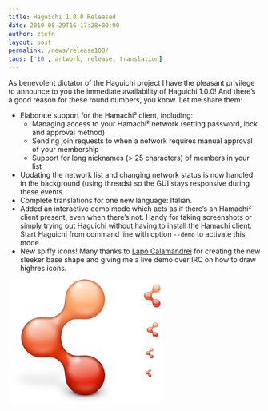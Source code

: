 ```yaml
---
title: Haguichi 1.0.0 Released
date: 2010-08-29T16:17:28+00:00
author: ztefn
layout: post
permalink: /news/release100/
tags: ['10', artwork, release, translation]
---
```

As benevolent dictator of the Haguichi project I have the pleasant privilege to announce to you the immediate availability of Haguichi 1.0.0! And there&#8217;s a good reason for these round numbers, you know. Let me share them:

  * Elaborate support for the Hamachi² client, including: 
      * Managing access to your Hamachi² network (setting password, lock and approval method)
      * Sending join requests to when a network requires manual approval of your membership
      * Support for long nicknames (> 25 characters) of members in your list
  * Updating the network list and changing network status is now handled in the background (using threads) so the GUI stays responsive during these events.
  * Complete translations for one new language: Italian.
  * Added an interactive demo mode which acts as if there&#8217;s an Hamachi² client present, even when there&#8217;s not. Handy for taking screenshots or simply trying out Haguichi without having to install the Hamachi client. Start Haguichi from command line with option `--demo` to activate this mode.
  * New spiffy icons! Many thanks to <a href="https://launchpad.net/~calamandrei" target="_blank">Lapo Calamandrei</a> for creating the new sleeker base shape and giving me a live demo over IRC on how to draw highres icons.

<img class="aligncenter" title="Haguichi icon" src="/resources/100-haguichi-icon.png" alt="" width="307" height="250" />
